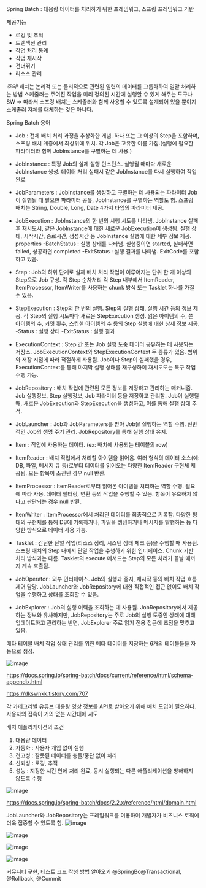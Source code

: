 Spring Batch
: 대용량 데이터를 처리하기 위한 프레임워크, 스프링 프레임워크 기반

제공기능
- 로깅 및 추적
- 트랜잭션 관리
- 작업 처리 통계
- 작업 재시작
- 건너뛰기
- 리소스 관리

*주의!*
배치는 논리적 또는 물리적으로 관련된 일련의 데이터를 그룹화하여 일괄 처리하는 방법
스케줄러는 주어진 작업을 미리 정의된 시간에 실행할 수 있게 해주는 도구나 SW
=> 따라서 스프링 배치는 스케줄러와 함께 사용할 수 있도록 설계되어 있을 뿐이지 스케줄러 자체를 대체하는 것은 아니다.

Spring Batch 용어
- Job : 전체 배치 처리 과정을 추상화한 개념.
  하나 또는 그 이상의 Step을 포함하며, 스프링 배치 계층에서 최상위에 위치.
  각 Job은 고유한 이름 가짐.(실행에 필요한 파라미터와 함께 JobInstance를 구별하는 데 사용.)
  
- JobInstance : 특정 Job의 실제 실행 인스턴스.
  실행될 때마다 새로운 JobInstance 생성.
  데이터 처리 실패시 같은 JobInstance를 다시 실행하여 작업 완료
  
- JobParameters : JobInstance를 생성하고 구별하는 데 사용되는 파라미터
  Job이 실행될 때 필요한 파라미터 공유, JobInstance를 구별하는 역할도 함.
  스프링 배치는 String, Double, Long, Date 4가지 타입의 파라미터 제공.
  
- JobExecution : JobInstance의 한 번의 시행 시도를 나타냄.
  JobInstance 실패 후 재시도시, 같은 JobInstance에 대한 새로운 JobExecution이 생성됨.
  실행 상태, 시작시간, 종료시간, 생성시간 등 JobInstance 실행에 대한 세부 정보 제공.
  properties
  -BatchStatus : 실행 상태를 나타냄. 실행중이면 started, 실패하면 failed, 성공하면 completed
  -ExitStatus : 실행 결과를 나타냄. ExitCode를 포함하고 있음.
  
- Step : Job의 하위 단계로 실제 배치 처리 작업이 이루어지는 단위
  한 개 이상의 Step으로 Job 구성. 각 Step 순차처리
  각 Step 내부에서 ItemReader, ItemProcessor, ItemWriter를 사용하는 chunk 방식 또는 Tasklet 하나를 가질 수 있음.
  
- StepExecution : Step의 한 번의 실행. Step의 실행 상태, 실행 시간 등의 정보 제공.
  각 Step의 실행 시도마다 새로운 StepExecution 생성.
  읽은 아이템의 수, 쓴 아이템의 수, 커밋 횟수, 스킵한 아이템의 수 등의 Step 실행에 대한 상세 정보 제공.
  -Status : 실행 상태
  -ExitStatus : 실행 결과
  
- ExecutionContext : Step 간 또는 Job 실행 도중 데이터 공유하는 데 사용되는 저장소.
  JobExecutionContext와 StepExecutionContext 두 종류가 있음. 범위와 저장 시점에 따라 적절하게 사용됨.
  Job이나 Step이 실패했을 경우, ExecutionContext를 통해 마지막 실행 상태를 재구성하여 재시도또는 복구 작업 수행 가능.
  
- JobRepository : 배치 작업에 관련된 모든 정보를 저장하고 관리하는 매커니즘.
  Job 실행정보, Step 실행정보, Job 파라미터 등을 저장하고 관리함.
  Job이 실행될 때, 새로운 JobExecution과 StepExecution을 생성하고, 이를 통해 실행 상태 추적.
  
- JobLauncher : Job과 JobParameters를 받아 Job을 실행하는 역할 수행.
  전반적인 Job의 생명 주기 관리. JobRepository를 통해 실행 상태 유지.
  
- Item : 작업에 사용하는 데이터. (ex: 배치에 사용되는 테이블의 row)
  
- ItemReader : 배치 작업에서 처리할 아이템을 읽어옴.
  여러 형식의 데이터 소스(예: DB, 파일, 메시지 큐 등)로부터 데이터를 읽어오는 다양한 ItemReader 구현체 제공됨.
  모든 항목이 소진된 경우 null 반환.
  
- ItemProcessor : ItemReader로부터 읽어온 아이템을 처리하는 역할 수행.
  필요에 따라 사용. 데이터 필터링, 변환 등의 작업을 수행할 수 있음.
  항목이 유효하지 않다고 판단되는 경우 null 반환.
  
- ItemWriter : ItemProcessor에서 처리된 데이터를 최종적으로 기록함.
  다양한 형태의 구현체를 통해 DB에 기록하거나, 파일을 생성하거나 메시지를 발행하는 등 다양한 방식으로 데이터 사용 가능.
  
- Tasklet : 간단한 단일 작업(리소스 정리, 시스템 상태 체크 등)을 수행할 때 사용됨.
  스프링 배치의 Step 내에서 단일 작업을 수행하기 위한 인터페이스. Chunk 기반 처리 방식과는 다름.
  Tasklet의 execute 메서드는 Step의 모든 처리가 끝날 때까지 계속 호출됨.
  
- JobOperator : 외부 인터페이스. Job의 실행과 중지, 재시작 등의 배치 작업 흐름제어 담당.
  JobLauncher와 JobRepository에 대한 직접적인 접근 없이도 배치 작업을 수행하고 상태를 조회할 수 있음.
  
- JobExplorer : Job의 실행 이력을 조회하는 데 사용됨.
  JobRepository에서 제공하는 정보와 유사하지만, JobRepository는 주로 Job의 실행 도중인 상태에 대해 업데이트하고 관리하는 반면, JobExplorer 주로 읽기 전용 접근에 초점을 맞추고 있음.

메타 테이블
배치 작업 상태 관리를 위한 메타 데이터를 저장하는 6개의 테이블들을 자동으로 생성.

![image](https://sj-obsidian-bucket.s3.ap-northeast-2.amazonaws.com/300b3899f1b28a78b30239cffa96350c.png)

https://docs.spring.io/spring-batch/docs/current/reference/html/schema-appendix.html

https://dkswnkk.tistory.com/707

각 카테고리별 유튜브 대용량 영상 정보를 API로 받아오기 위해 배치 도입이 필요하다.
사용자의 접속이 거의 없는 시간대에 시도

배치 애플리케이션의 조건
1. 대용량 데이터
2. 자동화 : 사용자 개입 없이 실행
3. 견고성 : 잘못된 데이터를 충돌/중단 없이 처리
4. 신뢰성 : 로깅, 추적
5. 성능 : 지정한 시간 안에 처리 완료, 동시 실행되는 다른 애플리케이션을 방해하지 않도록 수행

![image](https://sj-obsidian-bucket.s3.ap-northeast-2.amazonaws.com/14f840864119eaba42a559265700a1cf.png)



https://docs.spring.io/spring-batch/docs/2.2.x/reference/html/domain.html


JobLauncher와 JobRepository는 프레임워크를 이용하여 개발자가 비즈니스 로직에 더욱 집중할 수 있도록 함.
![image](https://sj-obsidian-bucket.s3.ap-northeast-2.amazonaws.com/17a015d1ccad888a01f7b279153d2ec3.png)



![image](https://sj-obsidian-bucket.s3.ap-northeast-2.amazonaws.com/e0f27b10c599078d79b672180b34192c.png)


![image](https://sj-obsidian-bucket.s3.ap-northeast-2.amazonaws.com/f92bd526ad557aad0b7f6ec32513ea1a.png)


![image](https://sj-obsidian-bucket.s3.ap-northeast-2.amazonaws.com/9786dd7e3bfd722a88f5fd819f09dd20.png)



커뮤니티 구현, 테스트 코드 작성 방법 알아오기
@SpringBo@Transactional, @Rollback, @Commit
